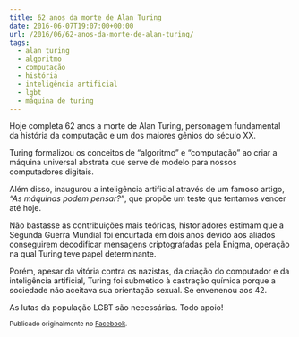 ```yaml
---
title: 62 anos da morte de Alan Turing
date: 2016-06-07T19:07:00+00:00
url: /2016/06/62-anos-da-morte-de-alan-turing/
tags:
  - alan turing
  - algoritmo
  - computação
  - história
  - inteligência artificial
  - lgbt
  - máquina de turing
---
```


Hoje completa 62 anos a morte de Alan Turing, personagem fundamental da história da computação e um dos maiores gênios do século XX.

Turing formalizou os conceitos de “algoritmo” e “computação” ao criar a máquina universal abstrata que serve de modelo para nossos computadores digitais.

Além disso, inaugurou a inteligência artificial através de um famoso artigo, _“As máquinas podem pensar?”_, que propõe um teste que tentamos vencer até hoje.

Não bastasse as contribuições mais teóricas, historiadores estimam que a Segunda Guerra Mundial foi encurtada em dois anos devido aos aliados conseguirem decodificar mensagens criptografadas pela Enigma, operação na qual Turing teve papel determinante.

Porém, apesar da vitória contra os nazistas, da criação do computador e da inteligência artificial, Turing foi submetido à castração química porque a sociedade não aceitava sua orientação sexual. Se envenenou aos 42.

As lutas da população LGBT são necessárias. Todo apoio!

<small>Publicado originalmente no <a href="https://www.facebook.com/timadeira/posts/10209684833256410">Facebook</a>.</small>
